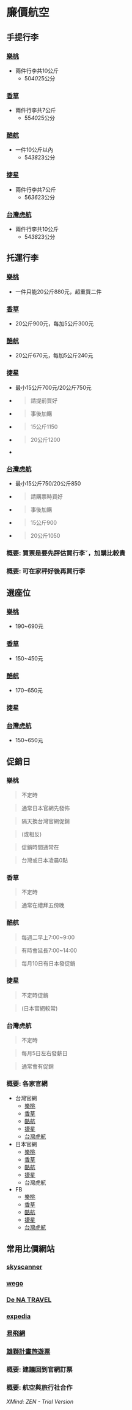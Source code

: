 # 廉價航空 
## 手提行李
### [樂桃](http://www.flypeach.com/pc/tw/lm/ai/airports/baggage/carry_on_bag)
* 兩件行李共10公斤
    * 50*40*25公分
### [香草](https://www.vanilla-air.com/tw/service/cabin-baggage)
* 兩件行李共7公斤
    * 55*40*25公分
### [酷航](https://www.flyscoot.com/zhtw/fly-scoot/before-you-fly/baggage)
* 一件10公斤以內
    * 54*38*23公分
### [捷星](https://www.jetstar.com/hk/zh/help/articles/carry-on-baggage-what-can-i-bring-on-board)
* 兩件行李共7公斤
    * 56*36*23公分
### [台灣虎航](http://www.tigerairtw.com/zh-tw/welcome-on-board/baggage)
* 兩件行李共10公斤
    * 54*38*23公分
## 托運行李
### [樂桃](http://www.flypeach.com/pc/tw/lm/fares/fees_and_charges#INTBAG)
* 一件只能20公斤880元，超重買二件
### [香草](https://www.vanilla-air.com/tw/service/checked-baggage)
* 20公斤900元，每加5公斤300元
### [酷航](https://www.flyscoot.com/zhtw/fly-scoot/before-you-fly/baggage)
* 20公斤670元，每加5公斤240元
### 捷星
* 最小15公斤700元/20公斤750元
* > 請提前買好
* > 事後加購
* > 15公斤1150
* > 20公斤1200
* > 

### [台灣虎航](http://www.tigerairtw.com/zh-tw/ready-to-go/fees)
* 最小15公斤750/20公斤850
* > 請購票時買好
* > 事後加購
* > 15公斤900
* > 20公斤1050

### 概要: 買票是要先評估買行李ˇ，加購比較貴
### 概要: 可在家秤好後再買行李
## 選座位
### [樂桃](http://www.flypeach.com/pc/tw/lm/fares/fees_and_charges#int)
* 190~690元
### [香草](https://www.vanilla-air.com/tw/service/seat-assignment)
* 150~450元
### [酷航](https://www.flyscoot.com/zhtw/fly-scoot/before-you-fly/baggage)
* 170~650元
### 捷星
### [台灣虎航](http://www.tigerairtw.com/zh-tw/ready-to-go/fees)
* 150~650元
## 促銷日
### 樂桃
> 不定時
> 通常日本官網先發佈
> 隔天換台灣官網促銷
> (或相反)
> 促銷時間通常在
> 台灣或日本凌晨0點

### 香草
> 不定時
> 通常在禮拜五傍晚

### 酷航
> 每週二早上7:00~9:00
> 有時會延長7:00~14:00
> 每月10日有日本發促銷
> 

### 捷星
> 不定時促銷
> (日本官網較常)

### 台灣虎航
> 不定時
> 每月5日左右發薪日
> 通常會有促銷

### 概要: 各家官網
* 台灣官網
    * [樂桃](http://www.flypeach.com/tw/home.aspx )
    * [香草]( http://www.vanilla-air.com/tw/)
    * [酷航](http://www.flyscoot.com/index.php/zhtw/ )
    * [捷星](http://www.jetstar.com/hk/zh/home)
    * [台灣虎航](http://www.tigerairtw.com/zh-tw/)
* 日本官網
    * [樂桃](http://www.flypeach.com/jp/ja-jp/homeJP.aspx)
    * [香草](http://www.vanilla-air.com/jp/   )
    * [酷航](http://www.flyscoot.com/index.php/ja/)
    * [捷星](https://www.jetstar.com/jp/ja/deals)
    * 台灣虎航
* FB
    * [樂桃](https://www.facebook.com/Peach.Aviation.Taiwan?fref=ts)
    * [香草](https://www.facebook.com/VanillaAir.TW?fref=ts)
    * [酷航](https://www.facebook.com/FlyScootTW?fref=ts)
    * [捷星](https://www.facebook.com/jetstartw?fref=ts)
    * [台灣虎航](https://www.facebook.com/TigerairTaiwan?fref=ts)
## 常用比價網站
### [skyscanner](https://www.skyscanner.com.tw/)
### [wego](https://www.wego.tw/flights)
### [De NA TRAVEL](http://tw.skygate-global.com/)
### [expedia](https://www.expedia.com.tw/)
### [ 易飛網](http://ea.ezfly.com/ProdWLCC/)
### [雄獅計畫旅遊票](https://www.liontravel.com/promotion/tkt/cheaptickets/guarantee.html)
### 概要: 建議回到官網訂票
### 概要: 航空與旅行社合作

*XMind: ZEN - Trial Version*